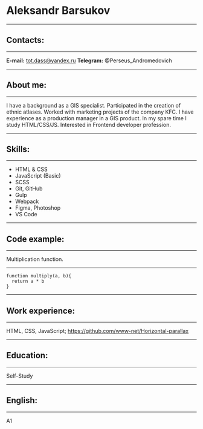 # Aleksandr Barsukov
---
## Contacts:
---
**E-mail:** tot.dass@yandex.ru
**Telegram:** @Perseus_Andromedovich

---
## **About me:**
---
I have a background as a GIS specialist.
Participated in the creation of ethnic atlases. 
Worked with marketing projects of the company KFC.
I have experience as a production manager in a GIS product.
In my spare time I study HTML/CSS/JS. Interested in Frontend developer profession.

---
## **Skills:**
---
* HTML & CSS
* JavaScript (Basic)
* SCSS
* Git, GitHub
* Gulp
* Webpack
* Figma, Photoshop
* VS Code

---
## **Code example:**
---
Multiplication function.

---

```
function multiply(a, b){
  return a * b
}
```
---

## **Work experience:**
---
HTML, CSS, JavaScript;
https://github.com/www-net/Horizontal-parallax

---

## **Education:**
---
Self-Study

---

## **English:**
---
A1



